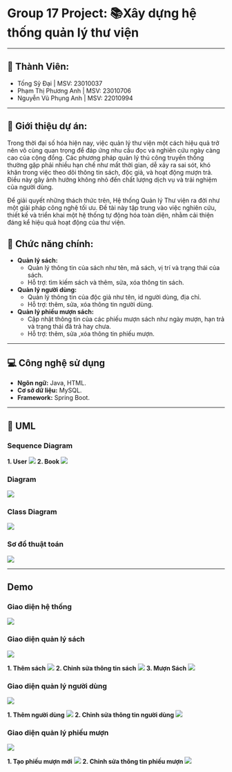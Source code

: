 # Group 17 Project: 📚Xây dựng hệ thống quản lý thư viện
---------------
## 👥 Thành Viên:
* Tống Sỹ Đại | MSV: 	23010037
* Phạm Thị Phương Anh | MSV: 23010706
* Nguyễn Vũ Phụng Anh | MSV: 22010994
---------------
## 📌 Giới thiệu dự án:
Trong thời đại số hóa hiện nay, việc quản lý thư viện một cách hiệu quả trở nên vô cùng quan trọng để đáp ứng nhu cầu đọc và nghiên cứu ngày càng cao của cộng đồng. Các phương pháp quản lý thủ công truyền thống thường gặp phải nhiều hạn chế như mất thời gian, dễ xảy ra sai sót, khó khăn trong việc theo dõi thông tin sách, độc giả, và hoạt động mượn trả. Điều này gây ảnh hưởng không nhỏ đến chất lượng dịch vụ và trải nghiệm của người dùng.

Để giải quyết những thách thức trên, Hệ thống Quản lý Thư viện ra đời như một giải pháp công nghệ tối ưu. Đề tài này tập trung vào việc nghiên cứu, thiết kế và triển khai một hệ thống tự động hóa toàn diện, nhằm cải thiện đáng kể hiệu quả hoạt động của thư viện.
## 📖 Chức năng chính:
* **Quản lý sách:**
  - Quản lý thông tin của sách như tên, mã sách, vị trí và trạng thái của sách.
  - Hỗ trợ: tìm kiếm sách và thêm, sửa, xóa thông tin sách.
* **Quản lý người dùng:**
  - Quản lý thông tin của độc giả như tên, id người dùng, địa chỉ.
  - Hỗ trợ: thêm, sửa, xóa thông tin người dùng.
* **Quản lý phiếu mượn sách:**
  - Cập nhật thông tin của các phiếu mượn sách như ngày mượn, hạn trả và trạng thái đã trả hay chưa.
  - Hỗ trợ: thêm, sửa ,xóa thông tin phiếu mượn.

---------------
## 💻 Công nghệ sử dụng
* **Ngôn ngữ:** Java, HTML.
* **Cơ sở dữ liệu:** MySQL.
* **Framework:** Spring Boot.
----------------

## 🧩 UML
### Sequence Diagram	
**1. User**
<img src="img/user.jpg">
**2. Book**
<img src="img/book.jpg">

### Diagram
<img src="img/sơ đồ diagram .png">

### Class Diagram
<img src="img/class_diagram.png">

### Sơ đồ thuật toán
<img src="img/luudomuonsach1.jpg">

---------------

## Demo
### Giao diện hệ thống
<img src="img/daodien.jpg">

### Giao diện quản lý sách
<img src="img/dd_qls.png">

**1. Thêm sách**
<img src="img/add_b.png">
**2. Chỉnh sửa thông tin sách**
<img src="img/edit_b.png">
**3. Mượn Sách**
<img src="img/dd_nhap1.png">

### Giao diện quản lý người dùng
<img src="img/dd_qlu.png">

**1. Thêm người dùng**
<img src="img/add_u.png">
**2. Chỉnh sửa thông tin người dùng**
<img src="img/edit_u.png">

### Giao diện quản lý phiếu mượn
<img src="img/dd_qlp.png">

**1. Tạo phiếu mượn mới**
<img src="img/add_p.png">
**2. Chỉnh sửa thông tin phiếu mượn**
<img src="img/edit_p.png">

 
